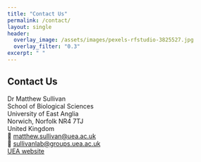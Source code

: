 ```yaml
---
title: "Contact Us"
permalink: /contact/
layout: single
header:
  overlay_image: /assets/images/pexels-rfstudio-3825527.jpg
  overlay_filter: "0.3"
excerpt: " "
---
```


## Contact Us

Dr Matthew Sullivan  
School of Biological Sciences  
University of East Anglia  
Norwich, Norfolk NR4 7TJ  
United Kingdom  
📧 matthew.sullivan@uea.ac.uk  
📧 sullivanlab@groups.uea.ac.uk  
[UEA website](https://research-portal.uea.ac.uk/en/persons/matthew-sullivan)
